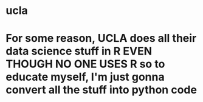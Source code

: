 # ucla

# For some reason, UCLA does all their data science stuff in R EVEN THOUGH NO ONE USES R so to educate myself, I'm just gonna convert all the stuff into python code
